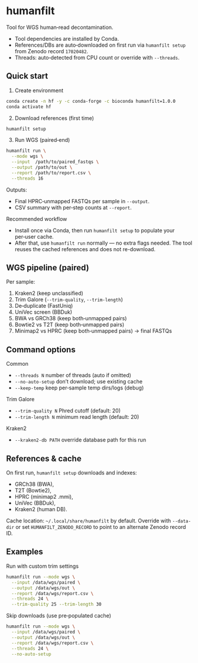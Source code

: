 # humanfilt

Tool for WGS human‐read decontamination.

- Tool dependencies are installed by Conda.
- References/DBs are auto‑downloaded on first run via `humanfilt setup` from Zenodo record `17020482`.
- Threads: auto‑detected from CPU count or override with `--threads`.


## Quick start

1) Create environment
```bash
conda create -n hf -y -c conda-forge -c bioconda humanfilt=1.0.0
conda activate hf
```

2) Download references (first time)
```bash
humanfilt setup
```

3) Run WGS (paired‑end)
```bash
humanfilt run \
  --mode wgs \
  --input  /path/to/paired_fastqs \
  --output /path/to/out \
  --report /path/to/report.csv \
  --threads 16
```

Outputs:
- Final HPRC‑unmapped FASTQs per sample in `--output`.
- CSV summary with per‑step counts at `--report`.

Recommended workflow
- Install once via Conda, then run `humanfilt setup` to populate your per‑user cache.
- After that, use `humanfilt run` normally — no extra flags needed. The tool reuses the cached references and does not re-download.

## WGS pipeline (paired)

Per sample:
1. Kraken2 (keep unclassified)
2. Trim Galore (`--trim-quality`, `--trim-length`)
3. De‑duplicate (FastUniq)
4. UniVec screen (BBDuk)
5. BWA vs GRCh38 (keep both‑unmapped pairs)
6. Bowtie2 vs T2T (keep both‑unmapped pairs)
7. Minimap2 vs HPRC (keep both‑unmapped pairs) → final FASTQs

## Command options

Common
- `--threads N`              number of threads (auto if omitted)
- `--no-auto-setup`          don’t download; use existing cache
- `--keep-temp`              keep per‑sample temp dirs/logs (debug)

Trim Galore
- `--trim-quality N`         Phred cutoff (default: 20)
- `--trim-length N`          minimum read length (default: 20)

Kraken2
- `--kraken2-db PATH`        override database path for this run

## References & cache

On first run, `humanfilt setup` downloads and indexes:
- GRCh38 (BWA),
- T2T (Bowtie2),
- HPRC (minimap2 .mmi),
- UniVec (BBDuk),
- Kraken2 (human DB).

Cache location: `~/.local/share/humanfilt` by default. Override with `--data-dir` or set `HUMANFILT_ZENODO_RECORD` to point to an alternate Zenodo record ID.

## Examples

Run with custom trim settings
```bash
humanfilt run --mode wgs \
  --input /data/wgs/paired \
  --output /data/wgs/out \
  --report /data/wgs/report.csv \
  --threads 24 \
  --trim-quality 25 --trim-length 30
```

Skip downloads (use pre‑populated cache)
```bash
humanfilt run --mode wgs \
  --input /data/wgs/paired \
  --output /data/wgs/out \
  --report /data/wgs/report.csv \
  --threads 24 \
  --no-auto-setup
```
